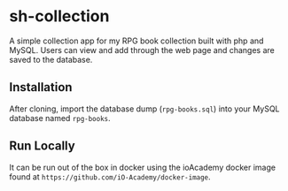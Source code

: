 
# sh-collection

A simple collection app for my RPG book collection built with php and MySQL. Users can view and add through the web page and changes are saved to the database.

## Installation

After cloning, import the database dump (`rpg-books.sql`) into your MySQL database named `rpg-books`.

## Run Locally

It can be run out of the box in docker using the ioAcademy docker image found at `https://github.com/iO-Academy/docker-image`.
